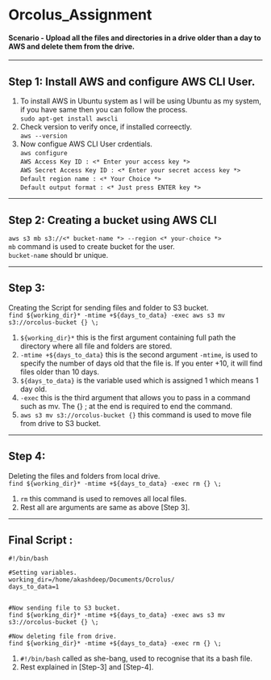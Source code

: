 # Orcolus_Assignment
<h4> Scenario - Upload all the files and directories in a drive older than a day to AWS and delete them from the drive. </h4>

---

## Step 1: Install AWS and configure AWS CLI User.
1. To install AWS in Ubuntu system as I will be using Ubuntu as my system, if you have same then you can follow the process. <br>
   ``` sudo apt-get install awscli ```
2. Check version to verify once, if installed correectly. <br>
   ``` aws --version ```
3. Now configue AWS CLI User crdentials. <br>
   ``` aws configure ``` <br>
   ``` AWS Access Key ID : <* Enter your access key *> ``` <br>
   ``` AWS Secret Access Key ID : <* Enter your secret access key *> ``` <br>
   ``` Default region name : <* Your Choice *> ``` <br>
   ``` Default output format : <* Just press ENTER key *> ```
   
---

## Step 2: Creating a bucket using AWS CLI
``` aws s3 mb s3://<* bucket-name *> --region <* your-choice *> ``` <br>
``` mb ``` command is used to create bucket for the user. <br>
``` bucket-name ``` should br unique. 

---

## Step 3:
Creating the Script for sending files and folder to S3 bucket. <br>
``` find ${working_dir}* -mtime +${days_to_data} -exec aws s3 mv s3://orcolus-bucket {} \; ``` <br>
1. ``` ${working_dir}* ``` this is the first argument containing full path the directory where all file and folders are stored. <br>
2. ``` -mtime +${days_to_data} ``` this is the second argument ``` -mtime ```, is used to specify the number of days old that the file is. If you enter +10, it will find files older than 10 days. <br>
3. ``` ${days_to_data} ``` is the variable used which is assigned 1 which means 1 day old. <br>
4. ``` -exec ``` this is the third argument that allows you to pass in a command such as mv. The {} \; at the end is required to end the command. <br>
5. ``` aws s3 mv s3://orcolus-bucket {} ``` this command is used to move file from drive to S3 bucket. 

--- 

## Step 4:
Deleting the files and folders from local drive. <br>
``` find ${working_dir}* -mtime +${days_to_data} -exec rm {} \; ``` <br>
1. ``` rm ``` this command is used to removes all local files. <br>
2. Rest all are arguments are same as above [Step 3].

--- 

## Final Script : 
``` 
#!/bin/bash

#Setting variables.
working_dir=/home/akashdeep/Documents/Ocrolus/
days_to_data=1


#Now sending file to S3 bucket.
find ${working_dir}* -mtime +${days_to_data} -exec aws s3 mv s3://orcolus-bucket {} \;

#Now deleting file from drive.
find ${working_dir}* -mtime +${days_to_data} -exec rm {} \;

``` 
1. ``` #!/bin/bash ``` called as she-bang, used to recognise that its a bash file.
2. Rest explained in [Step-3] and [Step-4].





